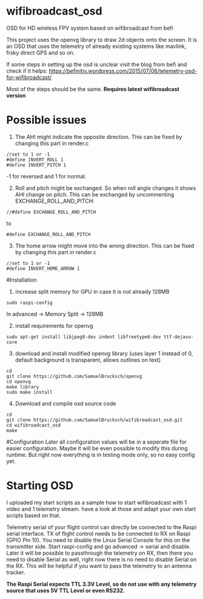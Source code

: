 # wifibroadcast_osd
OSD for HD wireless FPV system based on wifibroadcast from befi

This project uses the openvg library to draw 2d objects onto the screen. It is an OSD that uses the telemetry of already existing systems like mavlink, frsky direct GPS and so on.

If some steps in setting up the osd is unclear visit the blog from befi and check if it helps:
https://befinitiv.wordpress.com/2015/07/06/telemetry-osd-for-wifibroadcast/

Most of the steps should be the same. **Requires latest wifibroadcast version**

# Possible issues
1) The AHI might indicate the opposite direction. This can be fixed by changing this part in render.c
```
//set to 1 or -1
#define INVERT_ROLL 1
#define INVERT_PITCH 1
```
-1 for reversed and 1 for normal.

2) Roll and pitch might be exchanged. So when roll angle changes it shows AHI change on pitch. This can be exchanged by uncommenting EXCHANGE_ROLL_AND_PITCH:
```
//#define EXCHANGE_ROLL_AND_PITCH
```
to
```
#define EXCHANGE_ROLL_AND_PITCH
```

3) The home arrow might move into the wrong direction. This can be fixed by changing this part in render.c
```
//set to 1 or -1
#define INVERT_HOME_ARROW 1
```

#Installation
1) increase split memory for GPU in case it is not already 128MB

```
sudo raspi-config
```
In advanced -> Memory Split -> 128MB


2) install requirements for openvg
```
sudo apt-get install libjpeg8-dev indent libfreetype6-dev ttf-dejavu-core
```

3) download and install modified openvg library (uses layer 1 instead of 0, default background is transparent, allows outlines on text)
```
cd
git clone https://github.com/SamuelBrucksch/openvg
cd openvg
make library
sudo make install
```

4) Download and compile osd source code
```
cd
git clone https://github.com/SamuelBrucksch/wifibroadcast_osd.git
cd wifibroadcast_osd
make
```

#Configuration
Later all configuration values will be in a seperate file for easier configuration. Maybe it will be even possible to modify this during runtime. But right now everything is in testing mode only, so no easy config yet.

# Starting OSD
I uploaded my start scripts as a sample how to start wifibroadcast with 1 video and 1 telemetry stream. have a look at those and adapt your own start scripts based on that.

Telemetry serial of your flight control can directly be connected to the Raspi serial interface. TX of flight control needs to be connected to RX on Raspi (GPIO Pin 10). You need to disable the Linux Serial Console for this on the transmitter side. Start raspi-config and go advanced -> serial and disable. Later it will be possible to passthrough the telemetry on RX, then there you need to disable Serial as well, right now there is no need to disable Serial on the RX. This will be helpful if you want to pass the telemetry to an antenna tracker.

**The Raspi Serial expects TTL 3.3V Level, so do not use with any telemetry source that uses 5V TTL Level or even RS232.**
